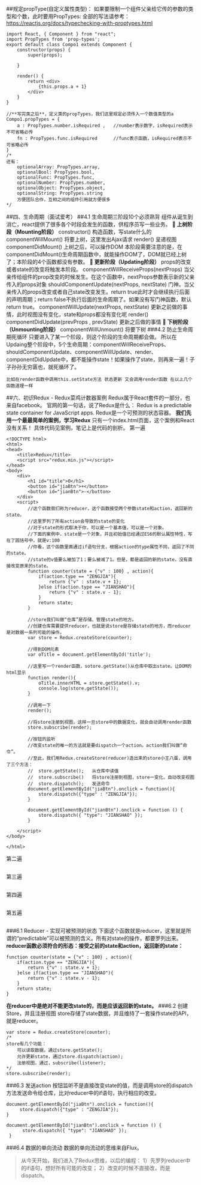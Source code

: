 ##规定propType(自定义属性类型)：
如果要限制一个组件父亲给它传的参数的类型和个数，此时要用PropTypes:
全部的写法请参考：https://reactjs.org/docs/typechecking-with-proptypes.html
```
import React, { Component } from "react";
import PropTypes from 'prop-types';
export default class Compo1 extends Component {
    constructor(props) {
        super(props);
 
    }
 
    render() {
        return <div>
            {this.props.a + 1}
        </div>
    }
}

//**写完类之后**，定义类的propTypes，我们这里规定必须传入一个数值类型的a
Compo1.propTypes = {
    a : PropTypes.number.isRequired ,	//number表示数字，isRequired表示不可省略必传
    fn : PropTypes.func.isRequired		//func表示函数，isRequired表示不可省略必传
}
/*
还有：
 	optionalArray: PropTypes.array,
  	optionalBool: PropTypes.bool,
  	optionalFunc: PropTypes.func,
  	optionalNumber: PropTypes.number,
  	optionalObject: PropTypes.object,
  	optionalString: PropTypes.string
  	方便团队合作，互相之间的组件引用就方便很多
*/
```
##四、生命周期（面试爱考）
##4.1 生命周期三阶段10个必须熟背
组件从诞生到消亡，react提供了很多各个时段会发生的函数，供程序员写一些业务。
**	上树阶段（Mounting阶段）**
constructor()   构造函数，写state什么的
componentWillMount()     将要上树，这里发出Ajax请求
render()                呈递视图
componentDidMount()     上树之后，可以操作DOM
本阶段需要注意的是，在componentDidMount()生命周期函数中，就能操作DOM了，DOM就已经上树了；本阶段的4个函数都没有参数。
**	更新阶段（Updating阶段）**
props的改变或者state的改变将触发本阶段。
componentWillReceiveProps(nextProps) 当父亲传给组件的prop改变的时候发生。在这个函数中，nextProps参数表示新的父亲传入的props对象
shouldComponentUpdate(nextProps, nextState)  门神。当父亲传入的props改变或者自己state改变发生。return true此时才会继续执行后面的声明周期；return false不执行后面的生命周期了。如果没有写门神函数，默认return true。
componentWillUpdate(nextProps, nextState)       更新之前做的事情，此时视图没有变化，state和props都没有变化呢
render()
componentDidUpdate(prevProps , prevState)   更新之后做的事情
**	下树阶段（Unmounting阶段）**
componentWillUnmount()  将要下树
###4.2 防止生命周期死循环
只要进入了某一个阶段，则这个阶段的生命周期都会做。
所以在Updaing整个阶段中，5个生命周期：componentWillReceiveProps、shouldComponentUpdate、componentWillUpdate、render、componentDidUpdate中，都不能操作state！如果操作了state，则再来一遍！子子孙孙无穷匮也，就死循环了。
```
比如在render函数中调用this.setState方法 状态更新 又会调用render函数 在以上几个函数道理一样
```

##六、初识Redux - Redux菜鸡计数器案例
Redux属于React套件的一部分，也来自facebook。
官网的第一句话，说了Redux是什么：
Redux is a predictable state container for JavaScript apps.
Redux是一个可预测的状态容器。
**我们先用一个最最简单的案例，学习Redux**
只有一个index.html页面，这个案例和React没有关系！
具体代码见案例，笔记上是代码的剖析。
第一遍
```
<!DOCTYPE html>
<html>
<head>
    <title>Redux</title>
    <script src="redux.min.js"></script>
</head>
<body>
    <div>
        <h1 id="title">0</h1>  
        <button id="jiaBtn">+</button>
        <button id="jianBtn">-</button>
    </div>
    <script>
        //这个函数我们称为reducer，这个函数接受两个参数state和action，返回新的state。
        //这里罗列了所有action会导致的state的变化
        //对于state的形式取决于你，可以是一个基本值，可以是一个对象。
        //下面的案例中，state是一个对象，并且初始值已经通过ES6的默认属性特性，写在了圆括号中，就是v:100
        //你看，这个函数里面通过if语句分支，根据action的type属性不同，返回了不同的state。
        //state的v值要么被加了1；要么被减了1。但是，都是返回的新的state，没有直接改变原来的state。
        function counter(state = {"v" : 100} , action){
            if(action.type == "ZENGJIA"){
                return {"v" : state.v + 1};
            }else if(action.type == "JIANSHAO"){
                return {"v" : state.v - 1};
            }
            return state;
        }

        //store我们叫做“仓库”是存储、管理state的地方。
        //创建仓库需要提供reducer，也就是说store是存储state的地方，而reducer是对数据一系列可能的操作。
        var store = Redux.createStore(counter);

        //得到DOM元素
        var oTitle = document.getElementById('title');

        //这里写一个render函数，sotore.getState()从仓库中取出state。让DOM的html显示
        function render(){
            oTitle.innerHTML = store.getState().v;
            console.log(store.getState());
        }

        //调用一下
        render();
        
        //将store注册到视图，这样一旦store中的数据变化，就会自动调用render函数
        store.subscribe(render);

        //按钮的监听
        //改变state的唯一的方法就是要dispatch一个action。action我们叫做“命令”。
        //至此，我们用Redux.createStore(reducer)造出来的store小王八蛋，调用了三个方法：
        //  store.getState();   从仓库中读值
        //  store.subscribe()   将store注册到视图，store一变化，自动改变视图
        //  store.dispatch();   发送命令
        document.getElementById("jiaBtn").onclick = function(){
            store.dispatch({"type" : "ZENGJIA"});
        }

        document.getElementById("jianBtn").onclick = function () {
            store.dispatch({ "type": "JIANSHAO" });
        }
        
    </script>
</body>

</html>
```
第二遍
```

```
第三遍
```

```
第四遍
```

```
第五遍
```

```
###6.1 Reducer - 实现可被预测的状态
下面这个函数就是reducer，这里就是所谓的“predictable”可以被预测的含义。所有对state的操作，都要罗列出来。
**reducer函数必须符合的形态：接受之前的state和action，返回新的state：**
```
function counter(state = {"v" : 100} , action){
    if(action.type == "ZENGJIA"){
        return {"v" : state.v + 1};
    }else if(action.type == "JIANSHAO"){
        return {"v" : state.v - 1};
    }
    return state;
}

```
**在reducer中是绝对不能更改state的，而是应该返回新的state。**
###6.2 创建Store，并且注册视图
store存储了state数据，并且维持了一套操作state的API，就是reducer。
```
var store = Redux.createStore(counter);
/*
store有几个功能：
	可以读取数据，通过store.getState();
	允许更新state，通过store.dispatch(action);
	注册视图，通过，subscribe(listener);
*/
store.subscribe(render);

```
###6.3 发送action
按钮监听不是直接改变state的值，而是调用store的dispatch方法发送命令给仓库，比对reducer中的if语句，执行相应的改变。
```
document.getElementById("jiaBtn").onclick = function(){
     store.dispatch({"type" : "ZENGJIA"});
}

document.getElementById("jianBtn").onclick = function () {
      store.dispatch({ "type": "JIANSHAO" });
 }

```
###6.4 数据的单向流动
数据的单向流动的思维来自Flux。
> 从今天开始，我们进入了Redux思维，以后的编程：
> 1）先罗列reducer中的if语句，想好所有可能的改变；
> 2）改变的时候不直接改，而是dispatch。
